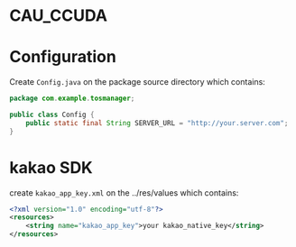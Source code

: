 # CAU_CCUDA

# Configuration

Create `Config.java` on the package source directory which contains:

```java
package com.example.tosmanager;

public class Config {
    public static final String SERVER_URL = "http://your.server.com";
}
```

# kakao SDK

create `kakao_app_key.xml` on the ../res/values which contains:

```xml
<?xml version="1.0" encoding="utf-8"?>
<resources>
    <string name="kakao_app_key">your kakao_native_key</string>
</resources>
```
